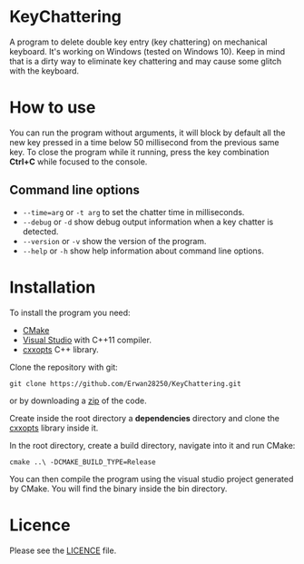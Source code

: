 # KeyChattering
A program to delete double key entry (key chattering) on mechanical keyboard. It's working on Windows (tested on Windows 10). Keep in mind that is a dirty way to eliminate key chattering and may cause some glitch with the keyboard.

# How to use

You can run the program without arguments, it will block by default all the new key pressed in a time below 50 millisecond from the previous same key. To close the program while it running, press the key combination **Ctrl+C** while focused to the console.

## Command line options

- `--time=arg` or `-t arg` to set the chatter time in milliseconds.
- `--debug` or `-d` show debug output information when a key chatter is detected.
- `--version` or `-v` show the version of the program.
- `--help` or `-h` show help information about command line options.

# Installation
To install the program you need:
- [CMake](https://cmake.org/)
- [Visual Studio](https://visualstudio.microsoft.com/) with C++11 compiler.
- [cxxopts](https://github.com/jarro2783/cxxopts) C++ library. 

Clone the repository with git:
```
git clone https://github.com/Erwan28250/KeyChattering.git
```
or by downloading a [zip](https://github.com/Erwan28250/KeyChattering/archive/refs/heads/development.zip) of the code.

Create inside the root directory a **dependencies** directory and clone the [cxxopts](https://github.com/jarro2783/cxxopts) library inside it.

In the root directory, create a build directory, navigate into it and run CMake:
```
cmake ..\ -DCMAKE_BUILD_TYPE=Release
```
You can then compile the program using the visual studio project generated by CMake. You will find the binary inside the bin directory.

# Licence
Please see the [LICENCE](https://github.com/Erwan28250/KeyChattering/blob/development/LICENCE) file.
